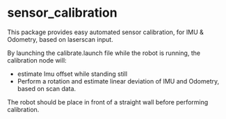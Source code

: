 sensor_calibration
==================

This package provides easy automated sensor calibration,
for IMU & Odometry, based on laserscan input. 

By launching the calibrate.launch file while the robot is running, 
the calibration node will:
- estimate Imu offset while standing still
- Perform a rotation and estimate linear deviation of IMU and Odometry, based on scan data. 

The robot should be place in front of a straight wall before performing calibration. 
